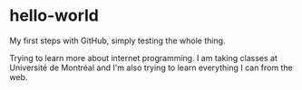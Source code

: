 # hello-world
My first steps with GitHub, simply testing the whole thing.

Trying to learn more about internet programming.  I am taking classes at Université de Montréal and I'm also trying to learn everything I can from the web.
